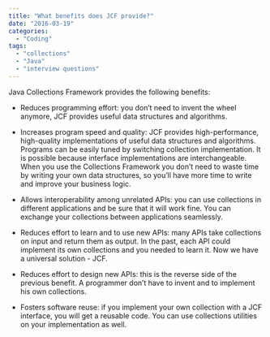 ```yaml
---
title: "What benefits does JCF provide?"
date: "2016-03-19"
categories:
  - "Coding"
tags:
  - "collections"
  - "Java"
  - "interview questions"
---
```


Java Collections Framework provides the following benefits:

- Reduces programming effort: you don’t need to invent the wheel anymore, JCF provides useful data structures and algorithms.

- Increases program speed and quality: JCF provides high-performance, high-quality implementations of useful data structures and algorithms. Programs can be easily tuned by switching collection implementation. It is possible because interface implementations are interchangeable. When you use the Collections Framework you don’t need to waste time by writing your own data structures, so you’ll have more time to write and improve your business logic.

- Allows interoperability among unrelated APIs: you can use collections in different applications and be sure that it will work fine. You can exchange your collections between applications seamlessly.

- Reduces effort to learn and to use new APIs: many APIs take collections on input and return them as output. In the past, each API could implement its own collections and you needed to learn it. Now we have a universal solution - JCF.

- Reduces effort to design new APIs: this is the reverse side of the previous benefit. A programmer don’t have to invent and to implement his own collections.

- Fosters software reuse: if you implement your own collection with a JCF interface, you will get a reusable code. You can use collections utilities on your implementation as well.
